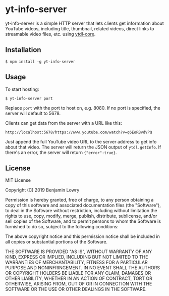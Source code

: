 # yt-info-server 
yt-info-server is a simple HTTP server that lets clients get information about
YouTube videos, including title, thumbnail, related videos, direct links to
streamable video files, etc. using [ytdl-core](https://www.npmjs.com/package/ytdl-core).
## Installation
``$ npm install -g yt-info-server``
## Usage
To start hosting:

`$ yt-info-server port`

Replace `port` with the port to host on, e.g. 8080. If no port is specified,
the server will default to 5678.

Clients can get data from the server with a URL like this:

``http://localhost:5678/https://www.youtube.com/watch?v=q6EoRBvdVPQ``

Just append the full YouTube video URL to the server address to get info about
that video. The server will return the JSON output of ``ytdl.getInfo``. If
there's an error, the server will return ``{"error":true}``.
## License
MIT License

Copyright (C) 2019 Benjamin Lowry

Permission is hereby granted, free of charge, to any person obtaining a copy
of this software and associated documentation files (the "Software"), to deal
in the Software without restriction, including without limitation the rights
to use, copy, modify, merge, publish, distribute, sublicense, and/or sell
copies of the Software, and to permit persons to whom the Software is
furnished to do so, subject to the following conditions:

The above copyright notice and this permission notice shall be included in
all copies or substantial portions of the Software.

THE SOFTWARE IS PROVIDED "AS IS", WITHOUT WARRANTY OF ANY KIND, EXPRESS OR
IMPLIED, INCLUDING BUT NOT LIMITED TO THE WARRANTIES OF MERCHANTABILITY,
FITNESS FOR A PARTICULAR PURPOSE AND NONINFRINGEMENT. IN NO EVENT SHALL THE
AUTHORS OR COPYRIGHT HOLDERS BE LIABLE FOR ANY CLAIM, DAMAGES OR OTHER
LIABILITY, WHETHER IN AN ACTION OF CONTRACT, TORT OR OTHERWISE, ARISING FROM,
OUT OF OR IN CONNECTION WITH THE SOFTWARE OR THE USE OR OTHER DEALINGS IN
THE SOFTWARE. 
